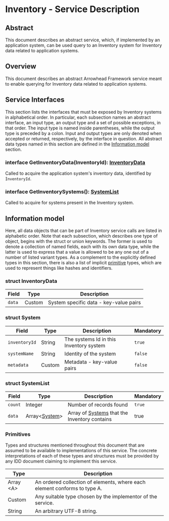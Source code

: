 # Inventory - Service Description

## Abstract
This document describes an abstract service, which, if implemented by an application system, can be used query to an Inventory system for Inventory data related to application systems.

## Overview
This document describes an abstract Arrowhead Framework service meant to enable querying for Inventory data related to application systems.


## Service Interfaces
This section lists the interfaces that must be exposed by Inventory systems in alphabetical order. In particular, each
subsection names an abstract interface, an input type, an output type and a set of possible exceptions, in that
order. The input type is named inside parentheses, while the output type is preceded by a colon. Input and
output types are only denoted when accepted or returned, respectively, by the interface in question.
All abstract data types named in this section are defined in the [Information model](#information-model) section.

### interface GetInventoryData(InventoryId): [InventoryData](#struct-inventorydata)
Called to acquire the application system's inventory data, identified by `ÌnventoryId`.

### interface GetInventorySystems(): [SystemList](#struct-systemlist)
Called to acquire for systems present in the Inventory system.

## Information model
Here, all data objects that can be part of Inventory service calls are listed in alphabetic order. Note that each
subsection, which describes one type of object, begins with the struct or union keywords. The former is used to
denote a collection of named fields, each with its own data type, while the latter is used to express that a value
is allowed to be any one out of a number of listed variant types. As a complement to the explicitly defined types
in this section, there is also a list of implicit [primitive](#primitives) types,
which are used to represent things like hashes and identifiers.

### struct InventoryData

| Field | Type | Description |
| ----- | ---- | ----------- |
| `data` | Custom | System specific data - key-value pairs |

### struct System

| Field | Type | Description | Mandatory |
| ----- | ---- | ----------- | --------- |
| `inventoryId` | String | The systems Id in this Inventory system | `true` |
| `systemName` | String | Identity of the system | `false` |
| `metadata` | Custom | Metadata - key-value pairs | `false` |

### struct SystemList

| Field | Type | Description | Mandatory |
| ----- | ---- | ----------- | --------- |
| `count` | Integer | Number of records found | `true` |
| `data` | Array\<[System](#struct-system)> | Array of [Systems](#struct-system) that the Inventory contains | true |

### Primitives
Types and structures mentioned throughout this document that are assumed to be available to implementations
of this service. The concrete interpretations of each of these types and structures must be provided by any IDD
document claiming to implement this service.

| Type | Description |
| ---- | ----------- |
| Array \<A> | An ordered collection of elements, where each element conforms to type A. |
| Custom | Any suitable type chosen by the implementor of the service.|
| String | An arbitrary UTF-8 string. |
